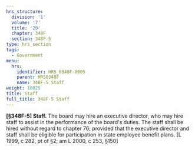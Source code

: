 ```yaml
---
hrs_structure:
  division: '1'
  volume: '7'
  title: '20'
  chapter: 348F
  section: 348F-5
type: hrs_section
tags:
  - Government
menu:
  hrs:
    identifier: HRS_0348F-0005
    parent: HRS0348F
    name: 348F-5 Staff
weight: 18025
title: Staff
full_title: 348F-5 Staff
---
```

**[§348F-5] Staff.** The board may hire an executive director, who may hire staff to assist in the performance of the board's duties. The staff shall be hired without regard to chapter 76; provided that the executive director and staff shall be eligible for participation in state employee benefit plans. [L 1999, c 282, pt of §2; am L 2000, c 253, §150]